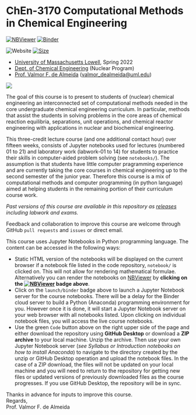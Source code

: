 # ChEn-3170 Computational Methods in Chemical Engineering 

[![NBViewer](https://raw.githubusercontent.com/jupyter/design/master/logos/Badges/nbviewer_badge.svg)](http://nbviewer.jupyter.org/github/dpploy/chen-3170/tree/master/notebooks)
[![Binder](https://mybinder.org/badge_logo.svg)](https://mybinder.org/v2/gh/dpploy/chen-3170/master)

![Website](https://img.shields.io/website/https/github.com/dpploy/chen-3170.svg)
[![Size](https://img.shields.io/github/repo-size/dpploy/chen-3170.svg?label=size&style=flat)](https://github.com/dpploy/chen-3170)

   + [University of Massachusetts Lowell](https://www.uml.edu/), Spring 2022
   + [Dept. of Chemical Engineering](https://www.uml.edu/Engineering/Chemical/) (Nuclear Program)
   + [Prof. Valmor F. de Almeida](https://www.uml.edu/Engineering/Chemical/faculty/de-Almeida-Valmor.aspx) (valmor_dealmeida@uml.edu)

![](notebooks/images/ls-fourier.png)

The goal of this course is to present to students of (nuclear) chemical engineering an interconnected set of computational methods needed in the core undergraduate chemical engineering curriculum. In particular, methods that assist the students in solving problems in the core areas of chemical reaction equilibria, separations, unit operations, and chemical reactor engineering with applications in nuclear and biochemical engineering.

This three-credit lecture course (and one additional contact hour) over fifteen weeks, consists of Jupyter notebooks used for lectures (numbered 01 to 21) and laboratory work (labwork-01 to 14) for students to practice their skills in computer-aided problem solving (see `notebooks/`). The assumption is that students have little computer pragramming experience and are currently taking the core courses in chemical engineering up to the second semester of the junior year. Therefore this course is a mix of computational methods and computer programming (in python language) aimed at helping students in the remaining portion of their curriculum course work. 

*Past versions of this course are available in this repository as [releases](https://github.com/dpploy/chen-3170/releases) including labwork and exams.*

Feedback and collaboration to improve this course are welcome through GitHub `pull requests` and `issues` or direct email. 

This course uses Jupyter Notebooks in Python programming language. The content can be accessed in
the following ways:
+ Static HTML version of the notebooks will be displayed on the current browser if a 
notebook file listed in the code repository, `notebook/` is clicked on. This will not allow for rendering mathematical formulae. Alternatively you can render the notebooks on [NBViewer](http://nbviewer.jupyter.org/) by **clicking on the [![NBViewer](https://github.com/jupyter/design/blob/master/logos/Badges/nbviewer_badge.svg)](https://nbviewer.jupyter.org/github/dpploy/chen-3170/tree/master/notebooks/) badge above**.
+ Click on the `launch/binder` badge above to launch a Jupyter Notebook server for the
course notebooks. There will be a delay for the Binder cloud server to build a 
Python (Anaconda) programming environment for you. However once it is done, it will 
start a Jupyter Notebook server on your web browser with all notebooks listed. Upon 
clicking on individual notebook files, you will access the live course notebooks.
+ Use the green `Code` button above on the right upper side of the page and either download the repository using **GitHub Desktop** or download a **ZIP archive** to your local machine. Unzip the archive. Then use your own Jupyter Notebook server (*see Syllabus or Introduction notebooks on how to install Anaconda*) to navigate to the directory created by the unzip or GitHub Desktop operation and upload the notebook files. In the case of a ZIP download, the files will not be updated on your local machine and you will need to return to the repository for getting new files or updated versions of previously downloaded files as the course progresses. If you use GitHub Desktop, the repository will be in sync.

Thanks in advance for inputs to improve this course.\
Regards,\
Prof. Valmor F. de Almeida
